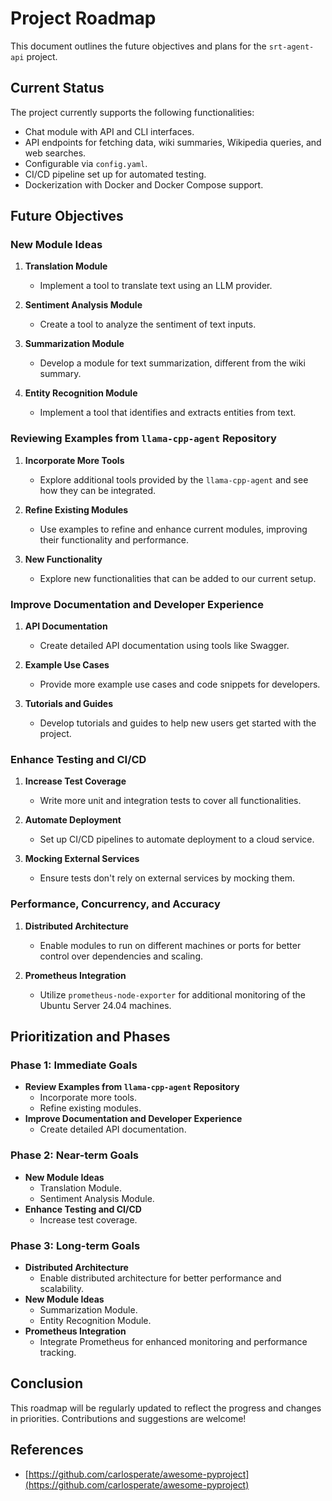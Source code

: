 # Project Roadmap

This document outlines the future objectives and plans for the `srt-agent-api` project.

## Current Status

The project currently supports the following functionalities:

- Chat module with API and CLI interfaces.
- API endpoints for fetching data, wiki summaries, Wikipedia queries, and web searches.
- Configurable via `config.yaml`.
- CI/CD pipeline set up for automated testing.
- Dockerization with Docker and Docker Compose support.

## Future Objectives

### New Module Ideas

1. **Translation Module**
   - Implement a tool to translate text using an LLM provider.

2. **Sentiment Analysis Module**
   - Create a tool to analyze the sentiment of text inputs.

3. **Summarization Module**
   - Develop a module for text summarization, different from the wiki summary.

4. **Entity Recognition Module**
   - Implement a tool that identifies and extracts entities from text.

### Reviewing Examples from `llama-cpp-agent` Repository

1. **Incorporate More Tools**
   - Explore additional tools provided by the `llama-cpp-agent` and see how they can be integrated.

2. **Refine Existing Modules**
   - Use examples to refine and enhance current modules, improving their functionality and performance.

3. **New Functionality**
   - Explore new functionalities that can be added to our current setup.

### Improve Documentation and Developer Experience

1. **API Documentation**
   - Create detailed API documentation using tools like Swagger.

2. **Example Use Cases**
   - Provide more example use cases and code snippets for developers.

3. **Tutorials and Guides**
   - Develop tutorials and guides to help new users get started with the project.

### Enhance Testing and CI/CD

1. **Increase Test Coverage**
   - Write more unit and integration tests to cover all functionalities.

2. **Automate Deployment**
   - Set up CI/CD pipelines to automate deployment to a cloud service.

3. **Mocking External Services**
   - Ensure tests don't rely on external services by mocking them.

### Performance, Concurrency, and Accuracy

1. **Distributed Architecture**
   - Enable modules to run on different machines or ports for better control over dependencies and scaling.

2. **Prometheus Integration**
   - Utilize `prometheus-node-exporter` for additional monitoring of the Ubuntu Server 24.04 machines.

## Prioritization and Phases

### Phase 1: Immediate Goals

- **Review Examples from `llama-cpp-agent` Repository**
  - Incorporate more tools.
  - Refine existing modules.
- **Improve Documentation and Developer Experience**
  - Create detailed API documentation.

### Phase 2: Near-term Goals

- **New Module Ideas**
  - Translation Module.
  - Sentiment Analysis Module.
- **Enhance Testing and CI/CD**
  - Increase test coverage.

### Phase 3: Long-term Goals

- **Distributed Architecture**
  - Enable distributed architecture for better performance and scalability.
- **New Module Ideas**
  - Summarization Module.
  - Entity Recognition Module.
- **Prometheus Integration**
  - Integrate Prometheus for enhanced monitoring and performance tracking.

## Conclusion

This roadmap will be regularly updated to reflect the progress and changes in priorities. Contributions and suggestions are welcome!

## References

- [https://github.com/carlosperate/awesome-pyproject](https://github.com/carlosperate/awesome-pyproject)
